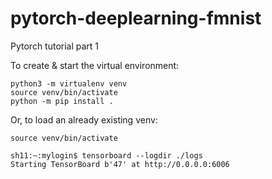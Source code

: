 # pytorch-deeplearning-fmnist
Pytorch tutorial part 1

To create & start the virtual environment:
```Shell
python3 -m virtualenv venv
source venv/bin/activate
python -m pip install .
```

Or, to load an already existing venv:
```Shell
source venv/bin/activate
```

```Shell
sh11:~:mylogin$ tensorboard --logdir ./logs
Starting TensorBoard b'47' at http://0.0.0.0:6006
```